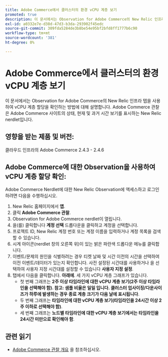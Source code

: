 ```yaml
---
title: Adobe Commerce에서 클러스터의 환경 vCPU 계층 보기
promoted: true
description: 이 문서에서는 Observation for Adobe Commerce의 New Relic 인프라 탭을 사용하여 vCPU 계층 할당을 확인하는 방법에 대해 설명합니다. Adobe Commerce 관찰은 Adobe Commerce 사이트의 상태, 현재 및 과거 시간 보기를 표시하는 New Relic nerdlet입니다.
exl-id: a0332e7e-d38d-47d3-b3da-293902f45edc
source-git-commit: 309fda5284de3b8be54e95bf2bfd8ff1777b6c90
workflow-type: tm+mt
source-wordcount: '381'
ht-degree: 0%

---
```


# Adobe Commerce에서 클러스터의 환경 vCPU 계층 보기

이 문서에서는 Observation for Adobe Commerce의 New Relic 인프라 탭을 사용하여 vCPU 계층 할당을 확인하는 방법에 대해 설명합니다. Adobe Commerce 관찰은 Adobe Commerce 사이트의 상태, 현재 및 과거 시간 보기를 표시하는 New Relic nerdlet입니다.

## 영향을 받는 제품 및 버전:

클라우드 인프라의 Adobe Commerce 2.4.3 - 2.4.6

## Adobe Commerce에 대한 Observation을 사용하여 vCPU 계층 할당 확인:

Adobe Commerce Nerdlet에 대한 New Relic Observation에 액세스하고 로그인하려면 다음을 수행하십시오.

1. New Relic 홈페이지에서 **앱**.
1. 클릭 **Adobe Commerce 관찰**.
1. Observation for Adobe Commerce nerdlet이 열립니다.
1. 을(를) 클릭합니다 **계정 선택** 드롭다운을 클릭하고 계정을 선택합니다.
1. 프로젝트 ID, New Relic 계정 번호 또는 계정 이름을 입력하거나 계정 목록을 검색할 수 있습니다.
1. 시계 아이콘(nerdlet 창의 오른쪽 위)이 있는 밝은 파란색 드롭다운 메뉴를 클릭합니다.
1. 이벤트/문제의 원인을 식별하려는 경우 티켓 날짜 및 시간 이전의 시간을 선택하여 이전 이벤트/데이터가 있는지 확인합니다. 사전 설정된 시간대를 사용하거나 을 선택하여 사용자 지정 시간대를 설정할 수 있습니다 **사용자 지정 설정**.
1. 탭에서 다음을 클릭합니다. **아래에**. 세 가지 vCPU 계층 그래프가 있습니다.
   * 첫 번째 그래프는 **2주 이상 타임라인에 대한 vCPU 계층 보기(2주 이상 타임라인을 선택해야 함). 참고: 샘플 비율은 일일 입니다. 클러스터 업사이징/다운사이즈가 하루에 발생하는 경우 종료 계층 크기가 다음 날에 표시됩니다**.
   * 두 번째 그래프는 **타임라인에 대한 vCPU 계층 보기(타임라인을 24시간 이상 2주 이하로 선택해야 함)**.
   * 세 번째 그래프는 **노드별 타임라인에 대한 vCPU 계층 보기에서는 타임라인을 24시간 미만으로 확인해야 함**.

## 관련 읽기

* [Adobe Commerce 관찰 개요](/help/support-tools/observation-for-adobe-commerce/observation-adobe-commerce-overview.md) 을 참조하십시오.
